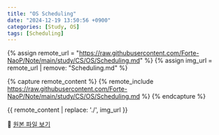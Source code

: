 ```yaml
---
title: "OS Scheduling"
date: "2024-12-19 13:50:56 +0900"
categories: [Study, OS]
tags: [Scheduling]
---
```


{% assign remote_url = "https://raw.githubusercontent.com/Forte-NaoP/Note/main/study/CS/OS/Scheduling.md" %}
{% assign img_url = remote_url | remove: "Scheduling.md" %}

{% capture remote_content %}
    {% remote_include https://raw.githubusercontent.com/Forte-NaoP/Note/main/study/CS/OS/Scheduling.md %}
{% endcapture %}

{{ remote_content 
  | replace: './', img_url 
}}

<p>🔗 <a href="https://github.com/Forte-NaoP/Note/blob/main/study/CS/OS/Scheduling.md" target="_blank">원본 파일 보기</a></p>
